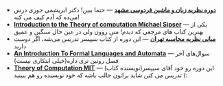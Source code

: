 - **[دوره نظریه زبان‌ و ماشین فردوسی مشهد](http://kfe.um.ac.ir/streams/course/view/98.html)** —  حتما ببین! دکتر ابریشمی جوری درس می‌ده که آدم کیف می کنه!
- **[Introduction to the Theory of computation Michael Sipser]()** — یکی از بهترین کتاب های مرجعی که دیدم! متن روون ولی در عین حال سنگین و عمیق
- **[مبانی نظریه محاسبه تهران](https://maktabkhooneh.org/course/%D9%85%D8%A8%D8%A7%D9%86%DB%8C-%D9%86%D8%B8%D8%B1%DB%8C%D9%87-%D9%85%D8%AD%D8%A7%D8%B3%D8%A8%D9%87-mk145/)** — این دوره از کتاب سیپسر تدریس می‌شه، اگر دوست دارید
- **[An Introduction To Formal Languages and Automata]()** — سوال‌های آخر فصل روتین تری داره(خیلی ابتکاری نیست)
- **[Theory of Computation MIT]()** — این دوره رو خود آقای سیپسر(نویسنده کتاب) تدریس می کنن شاید براتون جالب باشه که خود نویسنده رو هم ببینید (:
